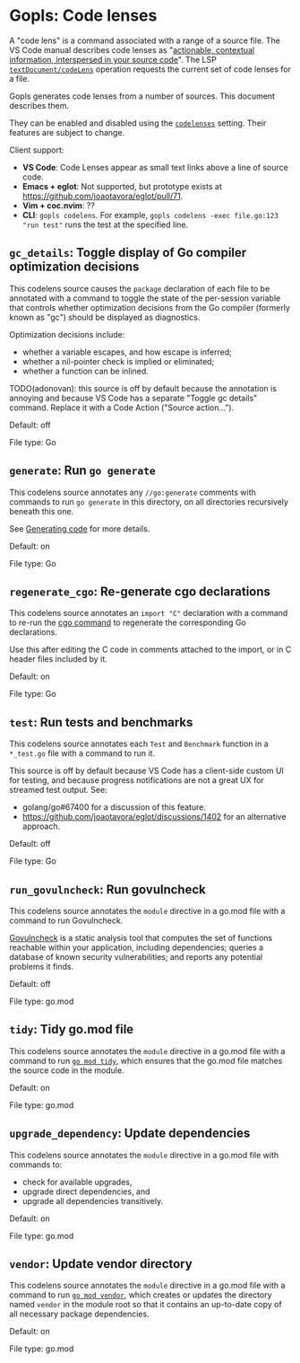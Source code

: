 # Gopls: Code lenses

A "code lens" is a command associated with a range of a source file.
The VS Code manual describes code lenses as
"[actionable, contextual information, interspersed in your source
code](https://code.visualstudio.com/blogs/2017/02/12/code-lens-roundup)".
The LSP [`textDocument/codeLens`](https://microsoft.github.io/language-server-protocol/specifications/lsp/3.17/specification/#textDocument_codeLens) operation requests the
current set of code lenses for a file.

Gopls generates code lenses from a number of sources.
This document describes them.

They can be enabled and disabled using the
[`codelenses`](settings.md#codelenses) setting.
Their features are subject to change.

Client support:
- **VS Code**: Code Lenses appear as small text links above a line of source code.
- **Emacs + eglot**: Not supported, but prototype exists at https://github.com/joaotavora/eglot/pull/71.
- **Vim + coc.nvim**: ??
- **CLI**: `gopls codelens`. For example, `gopls codelens -exec file.go:123 "run test"` runs the test at the specified line.


<!-- This portion is generated by doc/generate from the ../internal/settings package. -->
<!-- BEGIN Lenses: DO NOT MANUALLY EDIT THIS SECTION -->
## `gc_details`: Toggle display of Go compiler optimization decisions


This codelens source causes the `package` declaration of
each file to be annotated with a command to toggle the
state of the per-session variable that controls whether
optimization decisions from the Go compiler (formerly known
as "gc") should be displayed as diagnostics.

Optimization decisions include:
- whether a variable escapes, and how escape is inferred;
- whether a nil-pointer check is implied or eliminated;
- whether a function can be inlined.

TODO(adonovan): this source is off by default because the
annotation is annoying and because VS Code has a separate
"Toggle gc details" command. Replace it with a Code Action
("Source action...").


Default: off

File type: Go

## `generate`: Run `go generate`


This codelens source annotates any `//go:generate` comments
with commands to run `go generate` in this directory, on
all directories recursively beneath this one.

See [Generating code](https://go.dev/blog/generate) for
more details.


Default: on

File type: Go

## `regenerate_cgo`: Re-generate cgo declarations


This codelens source annotates an `import "C"` declaration
with a command to re-run the [cgo
command](https://pkg.go.dev/cmd/cgo) to regenerate the
corresponding Go declarations.

Use this after editing the C code in comments attached to
the import, or in C header files included by it.


Default: on

File type: Go

## `test`: Run tests and benchmarks


This codelens source annotates each `Test` and `Benchmark`
function in a `*_test.go` file with a command to run it.

This source is off by default because VS Code has
a client-side custom UI for testing, and because progress
notifications are not a great UX for streamed test output.
See:
- golang/go#67400 for a discussion of this feature.
- https://github.com/joaotavora/eglot/discussions/1402
  for an alternative approach.


Default: off

File type: Go

## `run_govulncheck`: Run govulncheck


This codelens source annotates the `module` directive in a
go.mod file with a command to run Govulncheck.

[Govulncheck](https://go.dev/blog/vuln) is a static
analysis tool that computes the set of functions reachable
within your application, including dependencies;
queries a database of known security vulnerabilities; and
reports any potential problems it finds.


Default: off

File type: go.mod

## `tidy`: Tidy go.mod file


This codelens source annotates the `module` directive in a
go.mod file with a command to run [`go mod
tidy`](https://go.dev/ref/mod#go-mod-tidy), which ensures
that the go.mod file matches the source code in the module.


Default: on

File type: go.mod

## `upgrade_dependency`: Update dependencies


This codelens source annotates the `module` directive in a
go.mod file with commands to:

- check for available upgrades,
- upgrade direct dependencies, and
- upgrade all dependencies transitively.


Default: on

File type: go.mod

## `vendor`: Update vendor directory


This codelens source annotates the `module` directive in a
go.mod file with a command to run [`go mod
vendor`](https://go.dev/ref/mod#go-mod-vendor), which
creates or updates the directory named `vendor` in the
module root so that it contains an up-to-date copy of all
necessary package dependencies.


Default: on

File type: go.mod

<!-- END Lenses: DO NOT MANUALLY EDIT THIS SECTION -->
